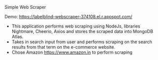 Simple Web Scraper

Demo: https://labelblind-webscraper-374108.el.r.appspot.com/

- This application performs web scraping using NodeJs, libraries Nightmare, Cheerio, Axios and stores the scraped data into MongoDB Atlas.
- Takes in search input from user and performs scraping on the search results from that term on the e-commerce website.
- Chose Amazon https://www.amazon.in to perform scraping

